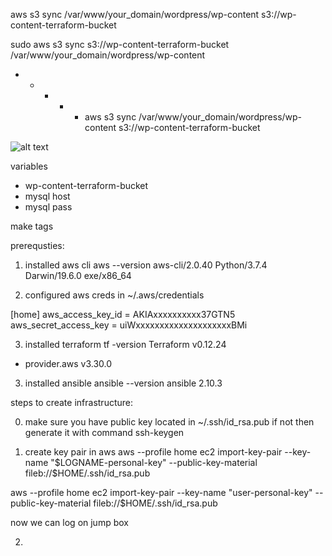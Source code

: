 

aws s3 sync /var/www/your_domain/wordpress/wp-content s3://wp-content-terraform-bucket

sudo aws s3 sync s3://wp-content-terraform-bucket /var/www/your_domain/wordpress/wp-content


* * * * * aws s3 sync /var/www/your_domain/wordpress/wp-content s3://wp-content-terraform-bucket


![alt text](https://github.com/hanov/tf-ansible-aws/blob/master/image.jpg?raw=true)

variables 
 - wp-content-terraform-bucket
 - mysql host 
 - mysql pass




 make tags


prerequsties:
1. installed aws cli
aws --version
aws-cli/2.0.40 Python/3.7.4 Darwin/19.6.0 exe/x86_64


2. configured aws creds in ~/.aws/credentials

[home]
aws_access_key_id = AKIAxxxxxxxxxx37GTN5
aws_secret_access_key = uiWxxxxxxxxxxxxxxxxxxxxBMi


3. installed terraform 
tf -version
Terraform v0.12.24
+ provider.aws v3.30.0

3. installed ansible 
ansible --version
ansible 2.10.3



steps to create infrastructure:

0. make sure you have public key located in ~/.ssh/id_rsa.pub
   if not then generate it with command ssh-keygen

1. create key pair in aws
aws --profile home ec2 import-key-pair --key-name "$LOGNAME-personal-key" --public-key-material fileb://$HOME/.ssh/id_rsa.pub

aws --profile home ec2 import-key-pair --key-name "user-personal-key" --public-key-material fileb://$HOME/.ssh/id_rsa.pub

now we can log on jump box 

2. 

